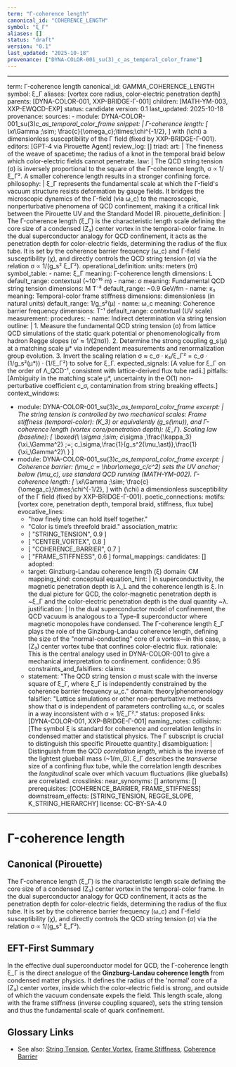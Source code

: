 ```yaml
---
term: "Γ-coherence length"
canonical_id: "COHERENCE_LENGTH"
symbol: "ξ_Γ"
aliases: []
status: "draft"
version: "0.1"
last_updated: "2025-10-18"
provenance: ["DYNA-COLOR-001_su(3)_c_as_temporal_color_frame"]
---
```


---
term: Γ-coherence length
canonical_id: GAMMA_COHERENCE_LENGTH
symbol: ξ_Γ
aliases: [vortex core radius, color-electric penetration depth]
parents: [DYNA-COLOR-001, XXP-BRIDGE-Γ-001]
children: [MATH-YM-003, XXP-EWQCD-EXP]
status: candidate
version: 0.1
last_updated: 2025-10-18
provenance:
  sources:
    - module: DYNA-COLOR-001_su(3)_c_as_temporal_color_frame
      snippet: |
        Γ-coherence length:
        [
        \xi_\Gamma ;\sim; \frac{c}{\omega_c};\times;\chi^{-1/2},
        ]
        with (\chi) a dimensionless susceptibility of the Γ field (fixed by XXP-BRIDGE-Γ-001).
  editors: [GPT-4 via Pirouette Agent]
  review_log: []
triad:
  art: |
    The fineness of the weave of spacetime; the radius of a knot in the temporal braid below which color-electric fields cannot penetrate.
  law: |
    The QCD string tension (σ) is inversely proportional to the square of the Γ-coherence length, σ ∝ 1/ξ_Γ². A smaller coherence length results in a stronger confining force.
  philosophy: |
    ξ_Γ represents the fundamental scale at which the Γ-field's vacuum structure resists deformation by gauge fields. It bridges the microscopic dynamics of the Γ-field (via ω_c) to the macroscopic, nonperturbative phenomena of QCD confinement, making it a critical link between the Pirouette UV and the Standard Model IR.
pirouette_definition: |
  The Γ-coherence length (ξ_Γ) is the characteristic length scale defining the core size of a condensed (Z₃) center vortex in the temporal-color frame. In the dual superconductor analogy for QCD confinement, it acts as the penetration depth for color-electric fields, determining the radius of the flux tube. It is set by the coherence barrier frequency (ω_c) and Γ-field susceptibility (χ), and directly controls the QCD string tension (σ) via the relation σ ∝ 1/(g_s² ξ_Γ²).
operational_definition:
  units: meters (m)
  symbol_table:
    - name: ξ_Γ
      meaning: Γ-coherence length
      dimensions: L
      default_range: contextual (~10⁻¹⁵ m)
    - name: σ
      meaning: Fundamental QCD string tension
      dimensions: M T⁻²
      default_range: ~0.9 GeV/fm
    - name: κ₃
      meaning: Temporal-color frame stiffness
      dimensions: dimensionless (in natural units)
      default_range: 1/g_s²(μ)
    - name: ω_c
      meaning: Coherence barrier frequency
      dimensions: T⁻¹
      default_range: contextual (UV scale)
  measurement:
    procedures:
      - name: Indirect determination via string tension
        outline: |
          1. Measure the fundamental QCD string tension (σ) from lattice QCD simulations of the static quark potential or phenomenologically from hadron Regge slopes (α' ≈ 1/(2πσ)).
          2. Determine the strong coupling g_s(μ) at a matching scale μ* via independent measurements and renormalization group evolution.
          3. Invert the scaling relation σ ≈ c_σ · κ₃/ξ_Γ² = c_σ · (1/g_s²(μ*)) · (1/ξ_Γ²) to solve for ξ_Γ.
        expected_signals: [A value for ξ_Γ on the order of Λ_QCD⁻¹, consistent with lattice-derived flux tube radii.]
        pitfalls: [Ambiguity in the matching scale μ*, uncertainty in the O(1) non-perturbative coefficient c_σ, contamination from string breaking effects.]
context_windows:
  - module: DYNA-COLOR-001_su(3)_c_as_temporal_color_frame
    excerpt: |
      The string tension is controlled by two mechanical scales: Frame stiffness (temporal-color): (K_3) or equivalently (g_s(\mu)), and Γ-coherence length (vortex core/penetration depth): (ξ_Γ).
      Scaling law (baseline):
      [
      \boxed{\ \sigma ;\sim; c_\sigma ,\frac{\kappa_3}{\xi_\Gamma^2}
      ;=; c_\sigma,\frac{1}{g_s^2(\mu_\ast)},\frac{1}{\xi_\Gamma^2}\ }
      ]
  - module: DYNA-COLOR-001_su(3)_c_as_temporal_color_frame
    excerpt: |
      Coherence barrier: (\mu_c = \hbar\omega_c/c^2) sets the UV anchor; below (\mu_c), use standard QCD running (MATH-YM-002).
      Γ-coherence length:
      [
      \xi_\Gamma ;\sim; \frac{c}{\omega_c};\times;\chi^{-1/2},
      ]
      with (\chi) a dimensionless susceptibility of the Γ field (fixed by XXP-BRIDGE-Γ-001).
poetic_connections:
  motifs: [vortex core, penetration depth, temporal braid, stiffness, flux tube]
  evocative_lines:
    - "how finely time can hold itself together."
    - "Color is time’s threefold braid."
  association_matrix:
    - [ "STRING_TENSION", 0.9 ]
    - [ "CENTER_VORTEX", 0.8 ]
    - [ "COHERENCE_BARRIER", 0.7 ]
    - [ "FRAME_STIFFNESS", 0.6 ]
formal_mappings:
  candidates: []
  adopted:
    - target: Ginzburg-Landau coherence length (ξ)
      domain: CM
      mapping_kind: conceptual
      equation_hint: |
        In superconductivity, the magnetic penetration depth is λ_L and the coherence length is ξ. In the dual picture for QCD, the color-magnetic penetration depth is ~ξ_Γ and the color-electric penetration depth is the dual quantity ~λ.
      justification: |
        In the dual superconductor model of confinement, the QCD vacuum is analogous to a Type-II superconductor where magnetic monopoles have condensed. The Γ-coherence length ξ_Γ plays the role of the Ginzburg-Landau coherence length, defining the size of the "normal-conducting" core of a vortex—in this case, a (Z₃) center vortex tube that confines color-electric flux.
      rationale: This is the central analogy used in DYNA-COLOR-001 to give a mechanical interpretation to confinement.
      confidence: 0.95
constraints_and_falsifiers:
  claims:
    - statement: "The QCD string tension σ must scale with the inverse square of ξ_Γ, where ξ_Γ is independently constrained by the coherence barrier frequency ω_c."
      domain: theory|phenomenology
      falsifier: "Lattice simulations or other non-perturbative methods show that σ is independent of parameters controlling ω_c, or scales in a way inconsistent with σ ∝ 1/ξ_Γ²."
      status: proposed
      links: [DYNA-COLOR-001, XXP-BRIDGE-Γ-001]
naming_notes:
  collisions: [The symbol ξ is standard for coherence and correlation lengths in condensed matter and statistical physics. The Γ subscript is crucial to distinguish this specific Pirouette quantity.]
  disambiguation: |
    Distinguish from the QCD *correlation length*, which is the inverse of the lightest glueball mass (~1/m_G). ξ_Γ describes the *transverse* size of a confining flux tube, while the correlation length describes the *longitudinal* scale over which vacuum fluctuations (like glueballs) are correlated.
crosslinks:
  near_synonyms: []
  antonyms: []
  prerequisites: [COHERENCE_BARRIER, FRAME_STIFFNESS]
  downstream_effects: [STRING_TENSION, REGGE_SLOPE, K_STRING_HIERARCHY]
license: CC-BY-SA-4.0
---

# Γ-coherence length

## Canonical (Pirouette)
The Γ-coherence length (ξ_Γ) is the characteristic length scale defining the core size of a condensed (Z₃) center vortex in the temporal-color frame. In the dual superconductor analogy for QCD confinement, it acts as the penetration depth for color-electric fields, determining the radius of the flux tube. It is set by the coherence barrier frequency (ω_c) and Γ-field susceptibility (χ), and directly controls the QCD string tension (σ) via the relation σ ∝ 1/(g_s² ξ_Γ²).

## EFT-First Summary
In the effective dual superconductor model for QCD, the Γ-coherence length ξ_Γ is the direct analogue of the **Ginzburg-Landau coherence length** from condensed matter physics. It defines the radius of the 'normal' core of a (Z₃) center vortex, inside which the color-electric field is strong, and outside of which the vacuum condensate expels the field. This length scale, along with the frame stiffness (inverse coupling squared), sets the string tension and thus the fundamental scale of quark confinement.

## Glossary Links
- See also: [String Tension](<#STRING_TENSION>), [Center Vortex](<#CENTER_VORTEX>), [Frame Stiffness](<#FRAME_STIFFNESS>), [Coherence Barrier](<#COHERENCE_BARRIER>)